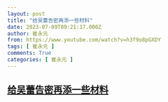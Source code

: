 ```yaml
---
layout: post
title: "给吴蕾告密再添一些材料"
date: 2023-07-09T09:21:17.000Z
author: 崔永元
from: https://www.youtube.com/watch?v=h3f9o8pGXDY
tags: [ 崔永元 ]
comments: True
categories: [ 崔永元 ]
---
```

<!--1688894477000-->
[给吴蕾告密再添一些材料](https://www.youtube.com/watch?v=h3f9o8pGXDY)
------

<div>

</div>
